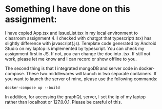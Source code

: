 # Something I have done on this assignment:

I have copied App.tsx and IssueList.tsx in my local environment to classroom assignment 4. I checked with chatgpt that typescript(.tsx) has slightly difference with javascript(.js). Template code generated by Android Studio on my laptop is implemented by typescript. You can check my assignment first in JS. If not, you can change the doc into .tsx. If still not work, please let me know and I can record or show offline to you.

The second thing is that I integrated mongoDB and server code in docker-compose. These two middlewares will launch in two separate containers. If you want to launch the server of mine, please use the following commands:
```
docker-compose up --build
```

In addition, for accessing the graphQL server, I set the ip of my laptop rather than localhost or 127.0.0.1. Please be careful of this.

